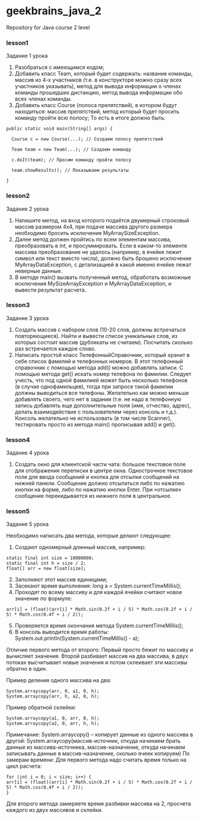 # geekbrains_java_2
Repository for Java course 2 level

### lesson1

Задание 1 урока

1. Разобраться с имеющимся кодом;
2. Добавить класс Team, который будет содержать: название команды, массив из 4-х участников (т.е. в конструкторе можно сразу всех участников указывать), метод для вывода информации о членах команды прошедших дистанцию, метод вывода информации обо всех членах команды.
3. Добавить класс Course (полоса препятствий), в котором будут находиться: массив препятствий, метод который будет просить команду пройти всю полосу;
То есть в итоге должно быть:
```
public static void main(String[] args) {

  Course c = new Course(...); // Создаем полосу препятствий

  Team team = new Team(...); // Создаем команду

  c.doIt(team); // Просим команду пройти полосу

  team.showResults(); // Показываем результаты
  
}
```

### lesson2 

Задание 2 урока

1. Напишите метод, на вход которого подаётся двумерный строковый массив размером 4х4, при подаче массива другого размера необходимо бросить исключение MyArraySizeException.
2. Далее метод должен пройтись по всем элементам массива, преобразовать в int, и просуммировать. Если в каком-то элементе массива преобразование не удалось (например, в ячейке лежит символ или текст вместо числа), должно быть брошено исключение MyArrayDataException, с детализацией в какой именно ячейке лежат неверные данные.
3. В методе main() вызвать полученный метод, обработать возможные исключения MySizeArrayException и MyArrayDataException, и вывести результат расчета.


### lesson3

Задание 3 урока

1. Создать массив с набором слов (10-20 слов, должны встречаться повторяющиеся). Найти и вывести список уникальных слов, из которых состоит массив (дубликаты не считаем). Посчитать сколько раз встречается каждое слово.
2. Написать простой класс ТелефонныйСправочник, который хранит в себе список фамилий и телефонных номеров. В этот телефонный справочник с помощью метода add() можно добавлять записи. С помощью метода get() искать номер телефона по фамилии. Следует учесть, что под одной фамилией может быть несколько телефонов (в случае однофамильцев), тогда при запросе такой фамилии должны выводиться все телефоны.
Желательно как можно меньше добавлять своего, чего нет в задании (т.е. не надо в телефонную запись добавлять еще дополнительные поля (имя, отчество, адрес), делать взаимодействие с пользователем через консоль и т.д.). Консоль желательно не использовать (в том числе Scanner), тестировать просто из метода main() прописывая add() и get().


### lesson4

Задание 4 урока

1. Создать окно для клиентской части чата: большое текстовое поле для отображения переписки в центре окна. Однострочное текстовое поле для ввода сообщений и кнопка для отсылки сообщений на нижней панели. Сообщение должно отсылаться либо по нажатию кнопки на форме, либо по нажатию кнопки Enter. При «отсылке» сообщение перекидывается из нижнего поля в центральное.


### lesson5

Задание 5 урока

Необходимо написать два метода, которые делают следующее:
1) Создают одномерный длинный массив, например: 
```
static final int size = 10000000;
static final int h = size / 2;
float[] arr = new float[size];
```
2) Заполняют этот массив единицами;
3) Засекают время выполнения: long a = System.currentTimeMillis();
4) Проходят по всему массиву и для каждой ячейки считают новое значение по формуле:
```
arr[i] = (float)(arr[i] * Math.sin(0.2f + i / 5) * Math.cos(0.2f + i / 5) * Math.cos(0.4f + i / 2));
```
5) Проверяется время окончания метода System.currentTimeMillis();
6) В консоль выводится время работы: System.out.println(System.currentTimeMillis() - a);

Отличие первого метода от второго:
Первый просто бежит по массиву и вычисляет значения.
Второй разбивает массив на два массива, в двух потоках высчитывает новые значения и потом склеивает эти массивы обратно в один.

Пример деления одного массива на два:
```
System.arraycopy(arr, 0, a1, 0, h);
System.arraycopy(arr, h, a2, 0, h);
```
Пример обратной склейки:
```
System.arraycopy(a1, 0, arr, 0, h);
System.arraycopy(a2, 0, arr, h, h);
```
Примечание:
System.arraycopy() – копирует данные из одного массива в другой:
System.arraycopy(массив-источник, откуда начинаем брать данные из массива-источника, массив-назначение, откуда начинаем записывать данные в массив-назначение, сколько ячеек копируем)
По замерам времени:
Для первого метода надо считать время только на цикл расчета:
```
for (int i = 0; i < size; i++) {
arr[i] = (float)(arr[i] * Math.sin(0.2f + i / 5) * Math.cos(0.2f + i / 5) * Math.cos(0.4f + i / 2));
}
```
Для второго метода замеряете время разбивки массива на 2, просчета каждого из двух массивов и склейки.
